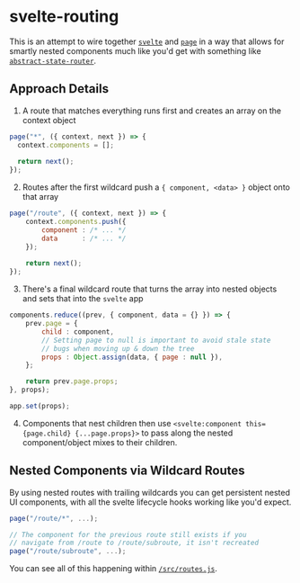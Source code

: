 # svelte-routing

This is an attempt to wire together [`svelte`](https://github.com/sveltejs/svelte/) and [`page`](https://www.npmjs.com/package/page) in a way that allows for smartly nested components much like you'd get with something like [`abstract-state-router`](https://github.com/TehShrike/abstract-state-router).

## Approach Details

1. A route that matches everything runs first and creates an array on the context object
```js
page("*", ({ context, next }) => {
  context.components = [];
  
  return next();
});
```
2. Routes after the first wildcard push a `{ component, <data> }` object onto that array
```js
page("/route", ({ context, next }) => {
    context.components.push({
        component : /* ... */
        data      : /* ... */
    });
    
    return next();
});
```
3. There's a final wildcard route that turns the array into nested objects and sets that into the `svelte` app

```js
components.reduce((prev, { component, data = {} }) => {
    prev.page = {
        child : component,
        // Setting page to null is important to avoid stale state
        // bugs when moving up & down the tree
        props : Object.assign(data, { page : null }),
    };

    return prev.page.props;
}, props);

app.set(props);
```

4. Components that nest children then use `<svelte:component this={page.child} {...page.props}>` to pass along the nested component/object mixes to their children.

## Nested Components via Wildcard Routes

By using nested routes with trailing wildcards you can get persistent nested UI components, with all the svelte lifecycle hooks working like you'd expect.

```js
page("/route/*", ...);

// The component for the previous route still exists if you
// navigate from /route to /route/subroute, it isn't recreated
page("/route/subroute", ...);
```

You can see all of this happening within [`/src/routes.js`](https://github.com/tivac/svelte-routing/blob/master/src/routes.js).
